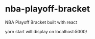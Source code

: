 # nba-playoff-bracket
NBA Playoff Bracket built with react

yarn start will display on localhost:5000/
